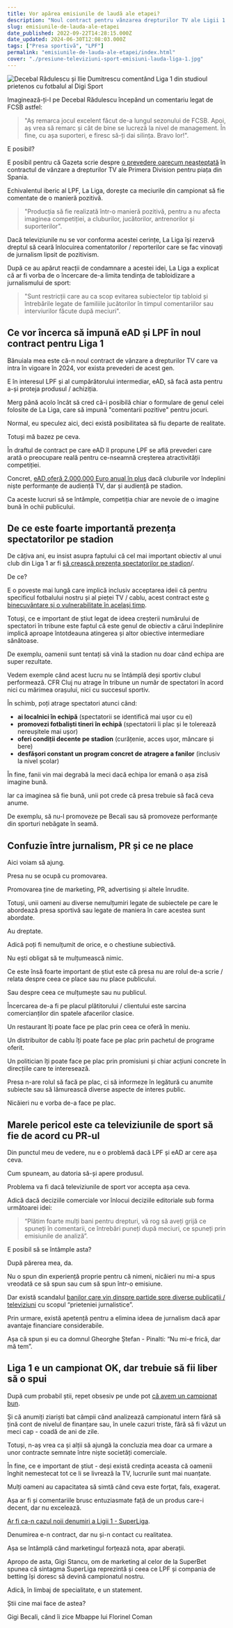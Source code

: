 ```yaml
---
title: Vor apărea emisiunile de laudă ale etapei?
description: "Noul contract pentru vânzarea drepturilor TV ale Ligii 1 ar putea să includă prevederi neobișnuite pentru meseria de ziarist."
slug: emisiunile-de-lauda-ale-etapei
date_published: 2022-09-22T14:28:15.000Z
date_updated: 2024-06-30T12:08:03.000Z
tags: ["Presa sportivă", "LPF"]
permalink: "emisiunile-de-lauda-ale-etapei/index.html"
cover: "./presiune-televiziuni-sport-emisiuni-lauda-liga-1.jpg"
---
```


![Decebal Rădulescu și Ilie Dumitrescu comentând Liga 1 din studioul prietenos cu fotbalul al Digi Sport](./presiune-televiziuni-sport-emisiuni-lauda-liga-1.jpg)

Imaginează-ți-l pe Decebal Rădulescu începând un comentariu legat de FCSB astfel:

>"Aș remarca jocul excelent făcut de-a lungul sezonului de FCSB. Apoi, aș vrea să remarc și cât de bine se lucreză la nivel de management. În fine, cu așa suporteri, e firesc să-ți dai silința. Bravo lor!".

E posibil?

E posibil pentru că Gazeta scrie despre [o prevedere oarecum neașteptată](https://www.gsp.ro/international/campionate/cenzura-in-spania-sefii-la-liga-675151.html) în contractul de vânzare a drepturilor TV ale Primera Division pentru piața din Spania.

Echivalentul iberic al LPF, La Liga, dorește ca meciurile din campionat să fie comentate de o manieră pozitivă.

> "Producția să fie realizată într-o manieră pozitivă, pentru a nu afecta imaginea competiției, a cluburilor, jucătorilor, antrenorilor și suporterilor".

Dacă televiziunile nu se vor conforma acestei cerințe, La Liga își rezervă dreptul să ceară înlocuirea comentatorilor / reporterilor care se fac vinovați de jurnalism lipsit de pozitivism.

După ce au apărut reacții de condamnare a acestei idei, La Liga a explicat că ar fi vorba de o încercare de-a limita tendința de tabloidizare a jurnalismului de sport:

> "Sunt restricții care au ca scop evitarea subiectelor tip tabloid și întrebările legate de familiile jucătorilor în timpul comentariilor sau interviurilor făcute după meciuri".

## Ce vor încerca să impună eAD și LPF în noul contract pentru Liga 1

Bănuiala mea este că-n noul contract de vânzare a drepturilor TV care va intra în vigoare în 2024, vor exista prevederi de acest gen.

E în interesul LPF și al cumpărătorului intermediar, eAD, să facă asta pentru a-și proteja produsul / achiziția.

Merg până acolo încât să cred că-i posibilă chiar o formulare de genul celei folosite de La Liga, care să impună "comentarii pozitive" pentru jocuri.

Normal, eu speculez aici, deci există posibilitatea să fiu departe de realitate.

Totuși mă bazez pe ceva.

În draftul de contract pe care eAD îl propune LPF se află prevederi care arată o preocupare reală pentru ce-nseamnă creșterea atractivității competiției.

Concret, [eAD oferă 2.000.000 Euro anual în plus](https://www.eurosport.ro/fotbal/romanian-liga-i/2020-2021/mai-multi-bani-din-drepturi-tv-pentru-superliga-din-2024-ce-obligatie-vor-avea-cluburile_sto9013903/story.shtml) dacă cluburile vor îndeplini niște performanțe de audiență TV, dar și audiență pe stadion.

Ca aceste lucruri să se întâmple, competiția chiar are nevoie de o imagine bună în ochii publicului.

## De ce este foarte importantă prezența spectatorilor pe stadion

De câțiva ani, eu insist asupra faptului că cel mai important obiectiv al unui club din Liga 1 ar fi [să crească prezența spectatorilor pe stadion](https://www.cameravar.ro/cel-mai-important-obiectiv-liga1)/.

De ce?

E o poveste mai lungă care implică inclusiv acceptarea ideii că pentru specificul fotbalului nostru și al pieței TV / cablu, acest contract este [o binecuvântare și o vulnerabilitate în același timp](https://www.cameravar.ro/pericolul-contractului-drepturi-tv-liga1/).

Totuși, ce e important de știut legat de ideea creșterii numărului de spectatori în tribune este faptul că este genul de obiectiv a cărui îndeplinire implică aproape întotdeauna atingerea și altor obiective intermediare sănătoase.

De exemplu, oamenii sunt tentați să vină la stadion nu doar când echipa are super rezultate.

Vedem exemple când acest lucru nu se întâmplă deși sportiv clubul performează. CFR Cluj nu atrage în tribune un număr de spectatori în acord nici cu mărimea orașului, nici cu succesul sportiv.

În schimb, poți atrage spectatori atunci când:

- **ai localnici în echipă** (spectatorii se identifică mai ușor cu ei)
- **promovezi fotbaliști tineri în echipă** (spectatorii îi plac și le tolerează nereușitele mai ușor)
- **oferi condiții decente pe stadion** (curățenie, acces ușor, mâncare și bere)
- **desfășori constant un program concret de atragere a fanilor** (inclusiv la nivel școlar)

În fine, fanii vin mai degrabă la meci dacă echipa lor emană o așa zisă imagine bună.

Iar ca imaginea să fie bună, unii pot crede că presa trebuie să facă ceva anume.

De exemplu, să nu-l promoveze pe Becali sau să promoveze performanțe din sporturi nebăgate în seamă.

## Confuzie între jurnalism, PR și ce ne place

Aici voiam să ajung.

Presa nu se ocupă cu promovarea.

Promovarea ține de marketing, PR, advertising și altele înrudite.

Totuși, unii oameni au diverse nemulțumiri legate de subiectele pe care le abordează presa sportivă sau legate de maniera în care acestea sunt abordate.

Au dreptate.

Adică poți fi nemulțumit de orice, e o chestiune subiectivă.

Nu ești obligat să te mulțumească nimic.

Ce este însă foarte important de știut este că presa nu are rolul de-a scrie / relata despre ceea ce place sau nu place publicului.

Sau despre ceea ce mulțumește sau nu publicul.

Încercarea de-a fi pe placul plătitorului / clientului este sarcina comercianților din spatele afacerilor clasice.

Un restaurant îți poate face pe plac prin ceea ce oferă în meniu.

Un distribuitor de cablu îți poate face pe plac prin pachetul de  programe oferit.

Un politician îți poate face pe plac prin promisiuni și chiar acțiuni concrete în direcțiile care te interesează.

Presa n-are rolul să facă pe plac, ci să informeze în legătură cu anumite subiecte sau să lămurească diverse aspecte de interes public.

Nicăieri nu e vorba de-a face pe plac.

## Marele pericol este ca televiziunile de sport să fie de acord cu PR-ul

Din punctul meu de vedere, nu e o problemă dacă LPF și eAD ar cere așa ceva.

Cum spuneam, au datoria să-și apere produsul.

Problema va fi dacă televiziunile de sport vor accepta așa ceva.

Adică dacă deciziile comerciale vor înlocui deciziile editoriale sub forma următoarei idei:

> “Plătim foarte mulți bani pentru drepturi, vă rog să aveți grijă ce spuneți în comentarii, ce întrebări puneți după meciuri, ce spuneți prin emisiunile de analiză”.

E posibil să se întâmple asta?

După părerea mea, da.

Nu o spun din experiență proprie pentru că nimeni, nicăieri nu mi-a spus vreodată ce să spun sau cum să spun într-o emisiune.

Dar există scandalul [banilor care vin dinspre partide spre diverse publicații / televiziuni](https://recorder.ro/bani-publici-pentru-presa-privata-povestea-unei-investigatii-in-conturile-partidelor-mogul/) cu scopul “prieteniei jurnalistice”.

Prin urmare, există apetență pentru a elimina ideea de jurnalism dacă apar avantaje financiare considerabile.

Așa că spun și eu ca domnul Gheorghe Ștefan - Pinalti: “Nu mi-e frică, dar mă tem”.

## Liga 1 e un campionat OK, dar trebuie să fii liber să o spui

După cum probabil știi, repet obsesiv pe unde pot [că avem un campionat bun](https://www.cameravar.ro//de-ce-liga1-e-campionat-bun/).

Și că anumiți ziariști bat câmpii când analizează campionatul intern fără să țină cont de nivelul de finanțare sau, în unele cazuri triste, fără să fi văzut un meci cap - coadă de ani de zile.

Totuși, n-aș vrea ca și alții să ajungă la concluzia mea doar ca urmare a unor contracte semnate între niște societăți comerciale.

În fine, ce e important de știut - deși există credința aceasta că oamenii înghit nemestecat tot ce li se livrează la TV, lucrurile sunt mai nuanțate.

Mulți oameni au capacitatea să simtă când ceva este forțat, fals, exagerat.

Așa ar fi și comentariile brusc entuziasmate față de un produs care-i decent, dar nu excelează.

[Ar fi ca-n cazul noii denumiri a Ligii 1 - SuperLiga](https://www.cameravar.ro/de-ce-nu-superliga-liga1/).

Denumirea e-n contract, dar nu și-n contact cu realitatea.

Așa se întâmplă când marketingul forțează nota, apar aberații.

Apropo de asta, Gigi Stancu, om de marketing al celor de la SuperBet spunea că sintagma SuperLiga reprezintă și ceea ce LPF și compania de betting își doresc să devină campionatul nostru.

Adică, în limbaj de specialitate, e un statement.

Știi cine mai face de astea?

Gigi Becali, când îi zice Mbappe lui Florinel Coman
